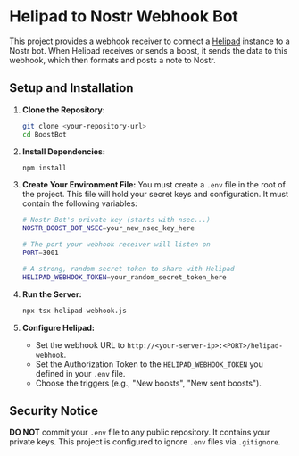 # Helipad to Nostr Webhook Bot

This project provides a webhook receiver to connect a [Helipad](https://github.com/Podcastindex-org/helipad) instance to a Nostr bot. When Helipad receives or sends a boost, it sends the data to this webhook, which then formats and posts a note to Nostr.

## Setup and Installation

1.  **Clone the Repository:**
    ```bash
    git clone <your-repository-url>
    cd BoostBot
    ```

2.  **Install Dependencies:**
    ```bash
    npm install
    ```

3.  **Create Your Environment File:**
    You must create a `.env` file in the root of the project. This file will hold your secret keys and configuration. It must contain the following variables:

    ```bash
    # Nostr Bot's private key (starts with nsec...)
    NOSTR_BOOST_BOT_NSEC=your_new_nsec_key_here

    # The port your webhook receiver will listen on
    PORT=3001

    # A strong, random secret token to share with Helipad
    HELIPAD_WEBHOOK_TOKEN=your_random_secret_token_here
    ```

4.  **Run the Server:**
    ```bash
    npx tsx helipad-webhook.js
    ```

5.  **Configure Helipad:**
    *   Set the webhook URL to `http://<your-server-ip>:<PORT>/helipad-webhook`.
    *   Set the Authorization Token to the `HELIPAD_WEBHOOK_TOKEN` you defined in your `.env` file.
    *   Choose the triggers (e.g., "New boosts", "New sent boosts").

## Security Notice
**DO NOT** commit your `.env` file to any public repository. It contains your private keys. This project is configured to ignore `.env` files via `.gitignore`. 